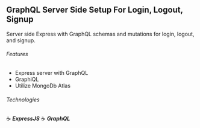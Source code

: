 ## GraphQL Server Side Setup For Login, Logout, Signup

Server side Express with GraphQL schemas and mutations for login, logout, and signup.

###### Features

- Express server with GraphQL
- GraphiQL
- Utilize MongoDb Atlas

###### Technologies

:coffee: **_ExpressJS_**
:coffee: **_GraphQL_**
